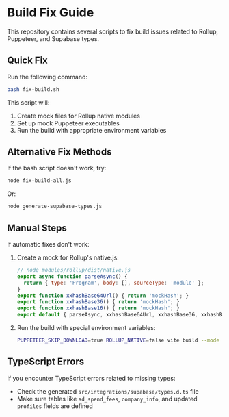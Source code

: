 
# Build Fix Guide

This repository contains several scripts to fix build issues related to Rollup, Puppeteer, and Supabase types.

## Quick Fix

Run the following command:

```bash
bash fix-build.sh
```

This script will:
1. Create mock files for Rollup native modules
2. Set up mock Puppeteer executables
3. Run the build with appropriate environment variables

## Alternative Fix Methods

If the bash script doesn't work, try:

```bash
node fix-build-all.js
```

Or:

```bash
node generate-supabase-types.js
```

## Manual Steps

If automatic fixes don't work:

1. Create a mock for Rollup's native.js:
   ```js
   // node_modules/rollup/dist/native.js
   export async function parseAsync() {
     return { type: 'Program', body: [], sourceType: 'module' };
   }
   export function xxhashBase64Url() { return 'mockHash'; }
   export function xxhashBase36() { return 'mockHash'; }
   export function xxhashBase16() { return 'mockHash'; }
   export default { parseAsync, xxhashBase64Url, xxhashBase36, xxhashBase16 };
   ```

2. Run the build with special environment variables:
   ```bash
   PUPPETEER_SKIP_DOWNLOAD=true ROLLUP_NATIVE=false vite build --mode development
   ```

## TypeScript Errors

If you encounter TypeScript errors related to missing types:

- Check the generated `src/integrations/supabase/types.d.ts` file
- Make sure tables like `ad_spend_fees`, `company_info`, and updated `profiles` fields are defined
